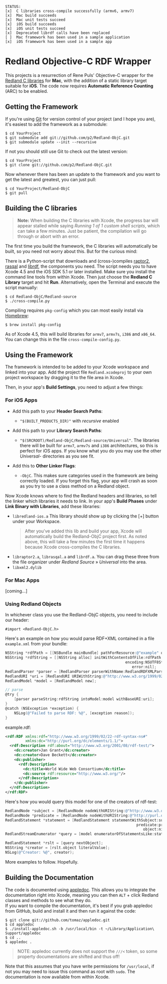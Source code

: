     STATUS:
    [x]  C libraries cross-compile successfully (armv6, armv7)
    [x]  Mac build succeeds
    [x]  Mac unit tests succeed
    [x]  iOS build succeeds
    [x]  iOS unit tests succeed
    [x]  Deprecated librdf calls have been replaced
    [ ]  Mac framework has been used in a sample application
    [x]  iOS framework has been used in a sample app


Redland Objective-C RDF Wrapper
===============================

This projects is a resurrection of Rene Puls' Objective-C wrapper for the [Redland C libraries][librdf] for **Mac**, with the addition of a static library target suitable for **iOS**. The code now requires **Automatic Reference Counting** (ARC) to be enabled.

[git]: http://git-scm.com


Getting the Framework
---------------------

If you're using [Git] for version control of your project (and I hope you are), it's easiest to add the framework as a submodule:

    $ cd YourProject
    $ git submodule add git://github.com/p2/Redland-ObjC.git
    $ git submodule update --init --recursive

If not you should still use Git to check out the latest version:

    $ cd YourProject
    $ git clone git://github.com/p2/Redland-ObjC.git

Now whenever there has been an update to the framework and you want to get the latest and greatest, you can just pull:

    $ cd YourProject/Redland-ObjC
    $ git pull


Building the C libraries
------------------------

> **Note:** When building the C libraries with Xcode, the progress bar will appear stalled while saying _Running 1 of 1 custom shell scripts_, which can take a few minutes. Just be patient, the compilation will go through or abort with an error.

The first time you build the framework, the C libraries will automatically be built, so you need not worry about this. But for the curious mind:

There is a Python-script that downloads and (cross-)compiles [raptor2], [rasqal] and [librdf], the components you need. The script needs you to have Xcode 4.5 and the iOS SDK 5.1 or later installed. Make sure you install the command line tools from within Xcode. Then just choose the **Redland C Library** target and hit **Run**. Alternatively, open the Terminal and execute the script manually:

    $ cd Redland-ObjC/Redland-source
    $ ./cross-compile.py

Compiling requires `pkg-config` which you can most easily install via [Homebrew]:

    $ brew install pkg-config

As of Xcode 4.5, this will build libraries for `armv7`, `armv7s`, `i386` and `x86_64`. You can change this in the file `cross-compile-config.py`.

[raptor2]: http://librdf.org/raptor/
[rasqal]: http://librdf.org/rasqal/
[librdf]: http://librdf.org/
[homebrew]: http://mxcl.github.com/homebrew/


Using the Framework
-------------------

The framework is intended to be added to your Xcode workspace and linked into your app. Add the project file `Redland.xcodeproj` to your own project workspace by dragging it to the file area in Xcode.

Then, in your app's **Build Settings**, you need to adjust a few things:

### For iOS Apps ###

* Add this path to your **Header Search Paths**:
  * `"$(BUILT_PRODUCTS_DIR)"` with _recursive_ enabled

* Add this path to your **Library Search Paths**:
  * `"$(SRCROOT)/Redland-ObjC/Redland-source/Universal"`. The libraries there will be built for `armv7`, `armv7s` and `i386` architectures, so this is perfect for iOS apps. If you know what you do you may use the other _Universal-_ directories as you see fit.

* Add this to **Other Linker Flags**:
  * `-ObjC`. This makes sure categories used in the framework are being correctly loaded. If you forget this flag, your app will crash as soon as you try to use a class method on a Redland object.

Now Xcode knows where to find the Redland headers and libraries, so tell the linker which libraries it needs to link. In your app's **Build Phases** under **Link Binary with Libraries**, add these libraries:

* `libredland-ios.a` This library should show up by clicking the [+] button under your Workspace.
  > After you've added this lib and build your app, Xcode will automatically build the Redland-ObjC project first. As noted above, this will take a few minutes the first time it happens because Xcode cross-compiles the C libraries.
* `libraptor2.a`, `librasqal.a` and `librdf.a`. You can drag these three from the file organizer under _Redland Source_ » _Universal_ into the area.
* `libxml2.dylib`

### For Mac Apps ###

[coming…]

### Using Redland Objects ###

In whichever class you use the Redland-ObjC objects, you need to include our header:

    #import <Redland-ObjC.h>

Here's an example on how you would parse RDF+XML contained in a file `example.xml` from your bundle:

```objective-c
NSString *rdfPath = [[NSBundle mainBundle] pathForResource:@"example" ofType:@"xml"];
NSString *rdfString = [[NSString alloc] initWithContentsOfFile:rdfPath
                                                      encoding:NSUTF8StringEncoding
                                                         error:nil];
RedlandParser *parser = [RedlandParser parserWithName:RedlandRDFXMLParserName];
RedlandURI *uri = [RedlandURI URIWithString:@"http://www.w3.org/1999/02/22-rdf-syntax-ns#"];
RedlandModel *model = [RedlandModel new];

// parse
@try {
	[parser parseString:rdfString intoModel:model withBaseURI:uri];
}
@catch (NSException *exception) {
	NSLog(@"Failed to parse RDF: %@", [exception reason]);
}
```
example.rdf:
```xml
<rdf:RDF xmlns:rdf="http://www.w3.org/1999/02/22-rdf-syntax-ns#"
         xmlns:dc="http://purl.org/dc/elements/1.1/">
  <rdf:Description rdf:about="http://www.w3.org/2001/08/rdf-test/">
    <dc:creator>Jan Grant</dc:creator>
    <dc:creator>Dave Beckett</dc:creator>
    <dc:publisher>
      <rdf:Description>
        <dc:title>World Wide Web Consortium</dc:title>
        <dc:source rdf:resource="http://www.w3.org/"/>
      </rdf:Description>
    </dc:publisher>
  </rdf:Description>
</rdf:RDF>
```

Here's how you would query this model for one of the creators of rdf-test:

```objective-c
RedlandNode *subject = [RedlandNode nodeWithURIString:@"http://www.w3.org/2001/08/rdf-test/"];
RedlandNode *predicate = [RedlandNode nodeWithURIString:@"http://purl.org/dc/elements/1.1/creator"];
RedlandStatement *statement = [RedlandStatement statementWithSubject:subject
                                                           predicate:predicate
                                                              object:nil];
RedlandStreamEnumerator *query = [model enumeratorOfStatementsLike:statement];

RedlandStatement *rslt = [query nextObject];
NSString *creator = [rslt.object literalValue];
NSLog(@"Creator: %@", creator);
```

More examples to follow. Hopefully.


Building the Documentation
--------------------------

The code is documented using [appledoc]. This allows you to integrate the documentation right into Xcode, meaning you can then `ALT` + click Redland classes and methods to see what they do.  
If you want to compile the documentation, it's best if you grab appledoc from GitHub, build and install it and then run it against the code:

    $ git clone git://github.com/tomaz/appledoc.git
    $ cd appledoc
    $ ./install-appledoc.sh -b /usr/local/bin -t ~/Library/Application\ Support/appledoc
    $ cd ..
    $ appledoc .

> NOTE: appledoc currently does not support the `///<` token, so some property documentations are shifted and thus off!

Note that this assumes that you have write permissions for `/usr/local`, if not you may need to issue this command as root with `sudo`. The documentation is now available from within Xcode.

[appledoc]: http://gentlebytes.com/appledoc/
